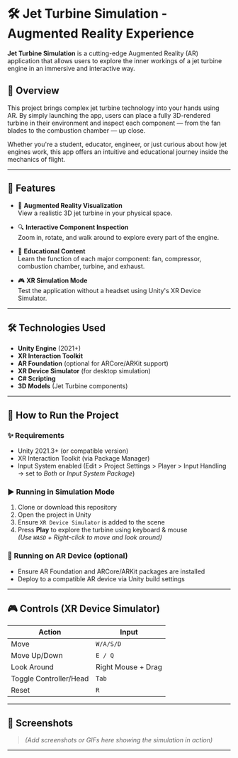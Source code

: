 # 🛠️ Jet Turbine Simulation - Augmented Reality Experience

**Jet Turbine Simulation** is a cutting-edge Augmented Reality (AR) application that allows users to explore the inner workings of a jet turbine engine in an immersive and interactive way.

## 🚀 Overview

This project brings complex jet turbine technology into your hands using AR. By simply launching the app, users can place a fully 3D-rendered turbine in their environment and inspect each component — from the fan blades to the combustion chamber — up close.

Whether you're a student, educator, engineer, or just curious about how jet engines work, this app offers an intuitive and educational journey inside the mechanics of flight.

---

## 🎯 Features

- 📱 **Augmented Reality Visualization**  
  View a realistic 3D jet turbine in your physical space.

- 🔍 **Interactive Component Inspection**  
  Zoom in, rotate, and walk around to explore every part of the engine.

- 🧠 **Educational Content**  
  Learn the function of each major component: fan, compressor, combustion chamber, turbine, and exhaust.

- 🎮 **XR Simulation Mode**  
  Test the application without a headset using Unity's XR Device Simulator.

---

## 🛠️ Technologies Used

- **Unity Engine** (2021+)
- **XR Interaction Toolkit**
- **AR Foundation** (optional for ARCore/ARKit support)
- **XR Device Simulator** (for desktop simulation)
- **C# Scripting**
- **3D Models** (Jet Turbine components)

---

## 🧪 How to Run the Project

### ✨ Requirements
- Unity 2021.3+ (or compatible version)
- XR Interaction Toolkit (via Package Manager)
- Input System enabled (Edit > Project Settings > Player > Input Handling → set to *Both* or *Input System Package*)

### ▶️ Running in Simulation Mode
1. Clone or download this repository
2. Open the project in Unity
3. Ensure `XR Device Simulator` is added to the scene
4. Press **Play** to explore the turbine using keyboard & mouse  
   *(Use `WASD` + Right-click to move and look around)*

### 📱 Running on AR Device (optional)
- Ensure AR Foundation and ARCore/ARKit packages are installed
- Deploy to a compatible AR device via Unity build settings

---

## 🎮 Controls (XR Device Simulator)

| Action | Input |
|--------|-------|
| Move | `W/A/S/D` |
| Move Up/Down | `E / Q` |
| Look Around | Right Mouse + Drag |
| Toggle Controller/Head | `Tab` |
| Reset | `R` |

---

## 📸 Screenshots

> *(Add screenshots or GIFs here showing the simulation in action)*

---



